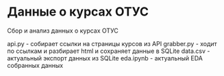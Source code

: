 # Данные о курсах ОТУС

Сбор и анализ данных о курсах ОТУС

api.py - собирает ссылки на страницы курсов из API
grabber.py - ходит по ссылкам и разбирает html и сохраняет данные в SQLite
data.csv - актуальный экспорт данных из SQLite
eda.ipynb - актуальный EDA собранных данных